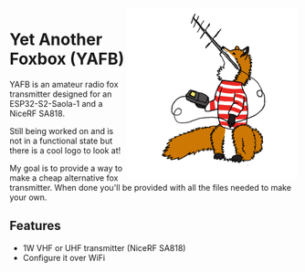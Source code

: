 <img src="YAFB_logo.png" alt="logo" width="300" height="300" align="right" />

# Yet Another Foxbox (YAFB)
YAFB is an amateur radio fox transmitter designed for an ESP32-S2-Saola-1 and a NiceRF SA818.

Still being worked on and is not in a functional state but there is a cool logo to look at!

My goal is to provide a way to make a cheap alternative fox transmitter. When done you'll be provided with all the files needed to make your own.

## Features
* 1W VHF or UHF transmitter (NiceRF SA818)
* Configure it over WiFi
